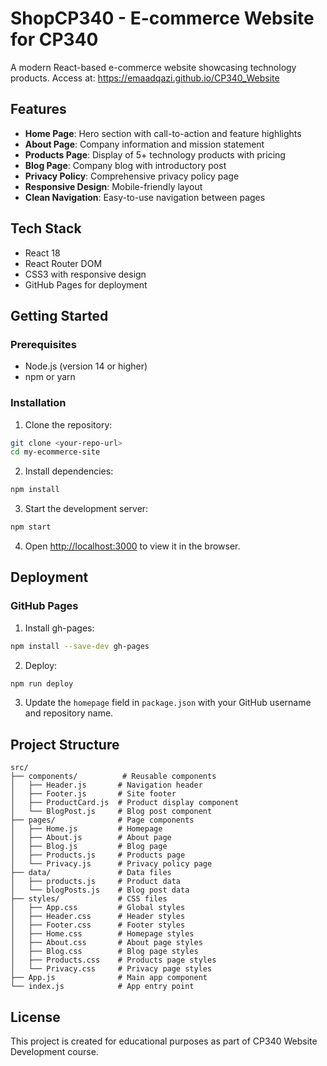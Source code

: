 # ShopCP340 - E-commerce Website for CP340

A modern React-based e-commerce website showcasing technology products.
Access at: https://emaadqazi.github.io/CP340_Website

## Features

- **Home Page**: Hero section with call-to-action and feature highlights
- **About Page**: Company information and mission statement
- **Products Page**: Display of 5+ technology products with pricing
- **Blog Page**: Company blog with introductory post
- **Privacy Policy**: Comprehensive privacy policy page
- **Responsive Design**: Mobile-friendly layout
- **Clean Navigation**: Easy-to-use navigation between pages

## Tech Stack

- React 18
- React Router DOM
- CSS3 with responsive design
- GitHub Pages for deployment

## Getting Started

### Prerequisites

- Node.js (version 14 or higher)
- npm or yarn

### Installation

1. Clone the repository:
```bash
git clone <your-repo-url>
cd my-ecommerce-site
```

2. Install dependencies:
```bash
npm install
```

3. Start the development server:
```bash
npm start
```

4. Open [http://localhost:3000](http://localhost:3000) to view it in the browser.

## Deployment

### GitHub Pages

1. Install gh-pages:
```bash
npm install --save-dev gh-pages
```

2. Deploy:
```bash
npm run deploy
```

3. Update the `homepage` field in `package.json` with your GitHub username and repository name.

## Project Structure

```
src/
├── components/          # Reusable components
│   ├── Header.js       # Navigation header
│   ├── Footer.js       # Site footer
│   ├── ProductCard.js  # Product display component
│   └── BlogPost.js     # Blog post component
├── pages/              # Page components
│   ├── Home.js         # Homepage
│   ├── About.js        # About page
│   ├── Blog.js         # Blog page
│   ├── Products.js     # Products page
│   └── Privacy.js      # Privacy policy page
├── data/               # Data files
│   ├── products.js     # Product data
│   └── blogPosts.js    # Blog post data
├── styles/             # CSS files
│   ├── App.css         # Global styles
│   ├── Header.css      # Header styles
│   ├── Footer.css      # Footer styles
│   ├── Home.css        # Homepage styles
│   ├── About.css       # About page styles
│   ├── Blog.css        # Blog page styles
│   ├── Products.css    # Products page styles
│   └── Privacy.css     # Privacy page styles
├── App.js              # Main app component
└── index.js            # App entry point
```

## License

This project is created for educational purposes as part of CP340 Website Development course.
